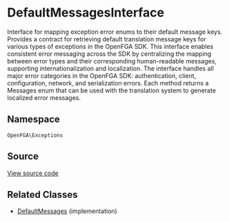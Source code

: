 # DefaultMessagesInterface

Interface for mapping exception error enums to their default message keys. Provides a contract for retrieving default translation message keys for various types of exceptions in the OpenFGA SDK. This interface enables consistent error messaging across the SDK by centralizing the mapping between error types and their corresponding human-readable messages, supporting internationalization and localization. The interface handles all major error categories in the OpenFGA SDK: authentication, client, configuration, network, and serialization errors. Each method returns a Messages enum that can be used with the translation system to generate localized error messages.

## Namespace
`OpenFGA\Exceptions`

## Source
[View source code](https://github.com/evansims/openfga-php/blob/main/src/Exceptions/DefaultMessagesInterface.php)


## Related Classes
* [DefaultMessages](Exceptions/DefaultMessages.md) (implementation)



